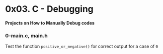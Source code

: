 # 0x03. C - Debugging
#### Projects on How to Manually Debug codes

### 0-main.c, main.h
Test the function `positive_or_negative()` for correct output for a case of `0`

###

